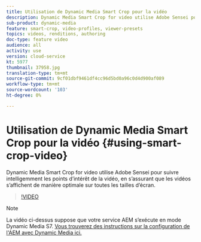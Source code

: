 ```yaml
---
title: Utilisation de Dynamic Media Smart Crop pour la vidéo
description: Dynamic Media Smart Crop for video utilise Adobe Sensei pour suivre intelligemment les points d’intérêt de la vidéo, en s’assurant que les vidéos s’affichent de manière optimale sur toutes les tailles d’écran.
sub-product: dynamic-media
feature: smart-crop, video-profiles, viewer-presets
topics: videos, renditions, authoring
doc-type: feature video
audience: all
activity: use
version: cloud-service
kt: 5977
thumbnail: 37958.jpg
translation-type: tm+mt
source-git-commit: 9cf01dbf9461df4cc96d5bd0a96c0d4d900af089
workflow-type: tm+mt
source-wordcount: '103'
ht-degree: 0%

---
```



# Utilisation de Dynamic Media Smart Crop pour la vidéo {#using-smart-crop-video}

Dynamic Media Smart Crop for video utilise Adobe Sensei pour suivre intelligemment les points d’intérêt de la vidéo, en s’assurant que les vidéos s’affichent de manière optimale sur toutes les tailles d’écran.

>[!VIDEO](https://video.tv.adobe.com/v/37958/?quality=12)

>[!NOTE]
>
>La vidéo ci-dessus suppose que votre service AEM s’exécute en mode Dynamic Media S7. [Vous trouverez des instructions sur la configuration de l&#39;AEM avec Dynamic Media ici.](https://docs.adobe.com/content/help/en/experience-manager-cloud-service/assets/dynamicmedia/config-dm.html)

